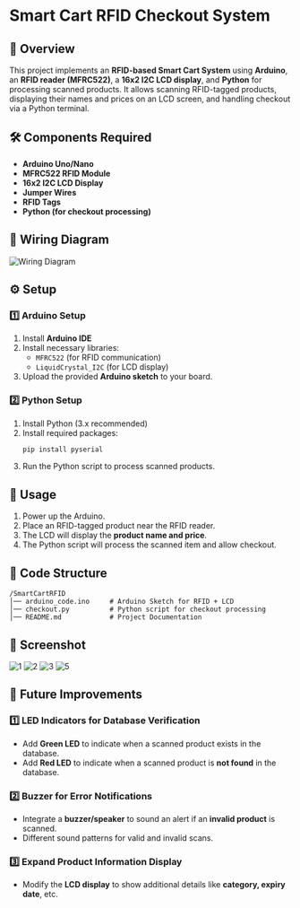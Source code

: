 # Smart Cart RFID Checkout System

## 📌 Overview

This project implements an **RFID-based Smart Cart System** using **Arduino**, an **RFID reader (MFRC522)**, a **16x2 I2C LCD display**, and **Python** for processing scanned products. It allows scanning RFID-tagged products, displaying their names and prices on an LCD screen, and handling checkout via a Python terminal.

## 🛠 Components Required

- **Arduino Uno/Nano**
- **MFRC522 RFID Module**
- **16x2 I2C LCD Display**
- **Jumper Wires**
- **RFID Tags**
- **Python (for checkout processing)**

## 🔗 Wiring Diagram

![Wiring Diagram](imgs/circuit.png)

## ⚙️ Setup

### **1️⃣ Arduino Setup**

1. Install **Arduino IDE**
2. Install necessary libraries:
   - `MFRC522` (for RFID communication)
   - `LiquidCrystal_I2C` (for LCD display)
3. Upload the provided **Arduino sketch** to your board.

### **2️⃣ Python Setup**

1. Install Python (3.x recommended)
2. Install required packages:
   ```bash
   pip install pyserial
   ```
3. Run the Python script to process scanned products.

## 🚀 Usage

1. Power up the Arduino.
2. Place an RFID-tagged product near the RFID reader.
3. The LCD will display the **product name and price**.
4. The Python script will process the scanned item and allow checkout.

## 📜 Code Structure

```
/SmartCartRFID
│── arduino_code.ino     # Arduino Sketch for RFID + LCD
│── checkout.py          # Python script for checkout processing
│── README.md            # Project Documentation
```

## 📸 Screenshot

![1](imgs/1.jpg)
![2](imgs/2.jpg)
![3](imgs/3.jpg)
![5](imgs/5.jpg)

## 🔧 Future Improvements

### **1️⃣ LED Indicators for Database Verification**

- Add **Green LED** to indicate when a scanned product exists in the database.
- Add **Red LED** to indicate when a scanned product is **not found** in the database.

### **2️⃣ Buzzer for Error Notifications**

- Integrate a **buzzer/speaker** to sound an alert if an **invalid product** is scanned.
- Different sound patterns for valid and invalid scans.

### **3️⃣ Expand Product Information Display**

- Modify the **LCD display** to show additional details like **category, expiry date**, etc.


